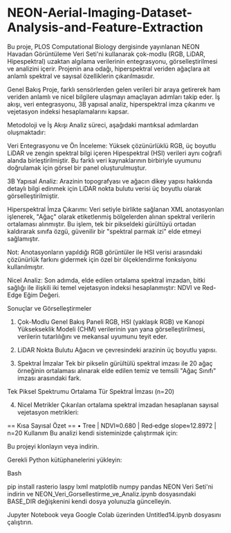 # NEON-Aerial-Imaging-Dataset-Analysis-and-Feature-Extraction
Bu proje, PLOS Computational Biology dergisinde yayınlanan NEON Havadan Görüntüleme Veri Seti'ni kullanarak çok-modlu (RGB, LiDAR, Hipespektral) uzaktan algılama verilerinin entegrasyonu, görselleştirilmesi ve analizini içerir. Projenin ana odağı, hiperspektral veriden ağaçlara ait anlamlı spektral ve sayısal özelliklerin çıkarılmasıdır.

Genel Bakış
Proje, farklı sensörlerden gelen verileri bir araya getirerek ham veriden anlamlı ve nicel bilgilere ulaşmayı amaçlayan adımları takip eder. İş akışı, veri entegrasyonu, 3B yapısal analiz, hiperspektral imza çıkarımı ve vejetasyon indeksi hesaplamalarını kapsar.

Metodoloji ve İş Akışı
Analiz süreci, aşağıdaki mantıksal adımlardan oluşmaktadır:

Veri Entegrasyonu ve Ön İnceleme: Yüksek çözünürlüklü RGB, üç boyutlu LiDAR ve zengin spektral bilgi içeren Hipespektral (HSI) verileri aynı coğrafi alanda birleştirilmiştir. Bu farklı veri kaynaklarının birbiriyle uyumunu doğrulamak için görsel bir panel oluşturulmuştur.

3B Yapısal Analiz: Arazinin topografyası ve ağacın dikey yapısı hakkında detaylı bilgi edinmek için LiDAR nokta bulutu verisi üç boyutlu olarak görselleştirilmiştir.

Hiperspektral İmza Çıkarımı: Veri setiyle birlikte sağlanan XML anotasyonları işlenerek, "Ağaç" olarak etiketlenmiş bölgelerden alınan spektral verilerin ortalaması alınmıştır. Bu işlem, tek bir pikseldeki gürültüyü ortadan kaldırarak sınıfa özgü, güvenilir bir "spektral parmak izi" elde etmeyi sağlamıştır.

Not: Anotasyonların yapıldığı RGB görüntüler ile HSI verisi arasındaki çözünürlük farkını gidermek için özel bir ölçeklendirme fonksiyonu kullanılmıştır.

Nicel Analiz: Son adımda, elde edilen ortalama spektral imzadan, bitki sağlığı ile ilişkili iki temel vejetasyon indeksi hesaplanmıştır: NDVI ve Red-Edge Eğim Değeri.

Sonuçlar ve Görselleştirmeler
1. Çok-Modlu Genel Bakış Paneli
RGB, HSI (yaklaşık RGB) ve Kanopi Yüksekseklik Modeli (CHM) verilerinin yan yana görselleştirilmesi, verilerin tutarlılığını ve mekansal uyumunu teyit eder.

2. LiDAR Nokta Bulutu
Ağacın ve çevresindeki arazinin üç boyutlu yapısı.

3. Spektral İmzalar
Tek bir pikselin gürültülü spektral imzası ile 20 ağaç örneğinin ortalaması alınarak elde edilen temiz ve temsili "Ağaç Sınıfı" imzası arasındaki fark.

Tek Piksel Spektrumu	Ortalama Tür Spektral İmzası (n=20)


4. Nicel Metrikler
Çıkarılan ortalama spektral imzadan hesaplanan sayısal vejetasyon metrikleri:

== Kısa Sayısal Özet ==
 • Tree         | NDVI≈0.680 | Red‑edge slope≈12.8972 | n=20
Kullanım
Bu analizi kendi sisteminizde çalıştırmak için:

Bu projeyi klonlayın veya indirin.

Gerekli Python kütüphanelerini yükleyin:

Bash

pip install rasterio laspy lxml matplotlib numpy pandas
NEON Veri Seti'ni indirin ve NEON_Veri_Gorsellestirme_ve_Analiz.ipynb dosyasındaki BASE_DIR değişkenini kendi dosya yolunuzla güncelleyin.

Jupyter Notebook veya Google Colab üzerinden Untitled14.ipynb dosyasını çalıştırın.
